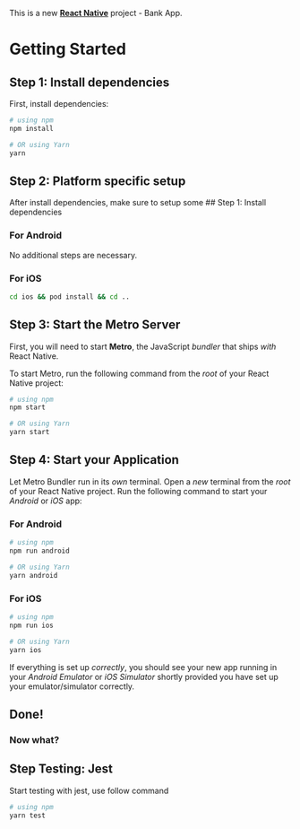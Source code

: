 This is a new [**React Native**](https://reactnative.dev) project - Bank App.

# Getting Started

## Step 1: Install dependencies

First, install dependencies:

```bash
# using npm
npm install

# OR using Yarn
yarn
```

## Step 2: Platform specific setup

After install dependencies, make sure to setup some ## Step 1: Install dependencies

### For Android

No additional steps are necessary.

### For iOS

```bash
cd ios && pod install && cd ..
```

## Step 3: Start the Metro Server

First, you will need to start **Metro**, the JavaScript _bundler_ that ships _with_ React Native.

To start Metro, run the following command from the _root_ of your React Native project:

```bash
# using npm
npm start

# OR using Yarn
yarn start
```

## Step 4: Start your Application

Let Metro Bundler run in its _own_ terminal. Open a _new_ terminal from the _root_ of your React Native project. Run the following command to start your _Android_ or _iOS_ app:

### For Android

```bash
# using npm
npm run android

# OR using Yarn
yarn android
```

### For iOS

```bash
# using npm
npm run ios

# OR using Yarn
yarn ios
```

If everything is set up _correctly_, you should see your new app running in your _Android Emulator_ or _iOS Simulator_ shortly provided you have set up your emulator/simulator correctly.

## Done!

### Now what?

## Step Testing: Jest

Start testing with jest, use follow command

```bash
# using npm
yarn test
```
